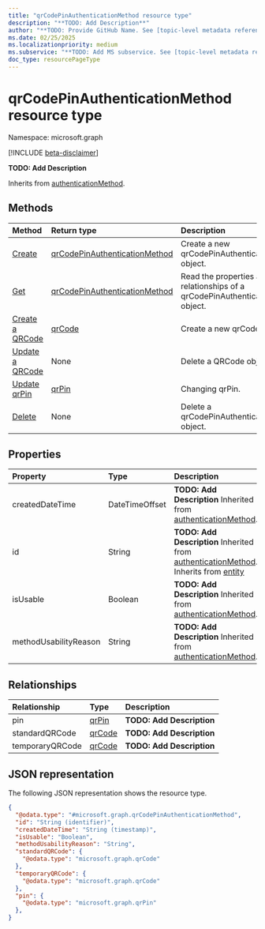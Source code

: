 ```yaml
---
title: "qrCodePinAuthenticationMethod resource type"
description: "**TODO: Add Description**"
author: "**TODO: Provide GitHub Name. See [topic-level metadata reference](https://aka.ms/msgo?pagePath=Document-APIs/Guidelines/Metadata)**"
ms.date: 02/25/2025
ms.localizationpriority: medium
ms.subservice: "**TODO: Add MS subservice. See [topic-level metadata reference](https://aka.ms/msgo?pagePath=Document-APIs/Guidelines/Metadata)**"
doc_type: resourcePageType
---
```


# qrCodePinAuthenticationMethod resource type

Namespace: microsoft.graph

[!INCLUDE [beta-disclaimer](../../includes/beta-disclaimer.md)]

**TODO: Add Description**


Inherits from [authenticationMethod](../resources/authenticationmethod.md).


## Methods
|Method|Return type|Description|
|:---|:---|:---|
|[Create](../api/authentication-put-qrcodepinmethod.md)|[qrCodePinAuthenticationMethod](../resources/qrcodepinauthenticationmethod.md)|Create a new qrCodePinAuthenticationMethod object.|
|[Get](../api/qrcodepinauthenticationmethod-get.md)|[qrCodePinAuthenticationMethod](../resources/qrcodepinauthenticationmethod.md)|Read the properties and relationships of a qrCodePinAuthenticationMethod object.|
|[Create a QRCode](../api/qrcodepinauthenticationmethod-patch-standardqrcode.md)|[qrCode](../resources/qrcode.md)|Create a new qrCode object.|
|[Update a QRCode](../api/qrcode-update.md)|None|Delete a QRCode object.|
|[Update qrPin](../api/qrpin-updatepin.md)|[qrPin](../resources/qrpin.md)|Changing qrPin.|
|[Delete](../api/authentication-delete-qrcodepinmethod.md)|None|Delete a qrCodePinAuthenticationMethod object.|

## Properties
|Property|Type|Description|
|:---|:---|:---|
|createdDateTime|DateTimeOffset|**TODO: Add Description** Inherited from [authenticationMethod](../resources/authenticationmethod.md).|
|id|String|**TODO: Add Description** Inherited from [authenticationMethod](../resources/authenticationmethod.md). Inherits from [entity](../resources/entity.md)|
|isUsable|Boolean|**TODO: Add Description** Inherited from [authenticationMethod](../resources/authenticationmethod.md).|
|methodUsabilityReason|String|**TODO: Add Description** Inherited from [authenticationMethod](../resources/authenticationmethod.md).|

## Relationships
|Relationship|Type|Description|
|:---|:---|:---|
|pin|[qrPin](../resources/qrpin.md)|**TODO: Add Description**|
|standardQRCode|[qrCode](../resources/qrcode.md)|**TODO: Add Description**|
|temporaryQRCode|[qrCode](../resources/qrcode.md)|**TODO: Add Description**|

## JSON representation
The following JSON representation shows the resource type.
<!-- {
  "blockType": "resource",
  "keyProperty": "id",
  "@odata.type": "microsoft.graph.qrCodePinAuthenticationMethod",
  "baseType": "microsoft.graph.authenticationMethod",
  "openType": false
}
-->
``` json
{
  "@odata.type": "#microsoft.graph.qrCodePinAuthenticationMethod",
  "id": "String (identifier)",
  "createdDateTime": "String (timestamp)",
  "isUsable": "Boolean",
  "methodUsabilityReason": "String",
  "standardQRCode": {
    "@odata.type": "microsoft.graph.qrCode"
  },
  "temporaryQRCode": {
    "@odata.type": "microsoft.graph.qrCode"
  },
  "pin": {
    "@odata.type": "microsoft.graph.qrPin"
  },
}
```

